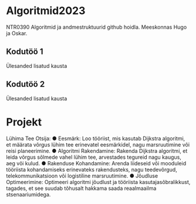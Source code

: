 # Algoritmid2023
NTR0390 Algoritmid ja andmestruktuurid github hoidla.
Meeskonnas Hugo ja Oskar.

## Kodutöö 1
Ülesanded lisatud kausta

## Kodutöö 2
Ülesanded lisatud kausta

# Projekt
Lühima Tee Otsija:
● Eesmärk: Loo tööriist, mis kasutab Dijkstra algoritmi, et määrata võrgus lühim tee
erinevatel eesmärkidel, nagu marsruutimine või reisi planeerimine.
● Algoritmi Rakendamine: Rakenda Dijkstra algoritmi, et leida võrgus sõlmede vahel
lühim tee, arvestades tegureid nagu kaugus, aeg või kulud.
● Rakenduse Kohandamine: Arenda liideseid või mooduleid tööriista kohandamiseks
erinevateks rakendusteks, nagu teedevõrgud, telekommunikatsioon või logistiline
marsruutimine.
● Jõudluse Optimeerimine: Optimeeri algoritmi jõudlust ja tööriista kasutajasõbralikkust,
tagades, et see suudab tõhusalt hakkama saada reaalmaailma stsenaariumidega.
